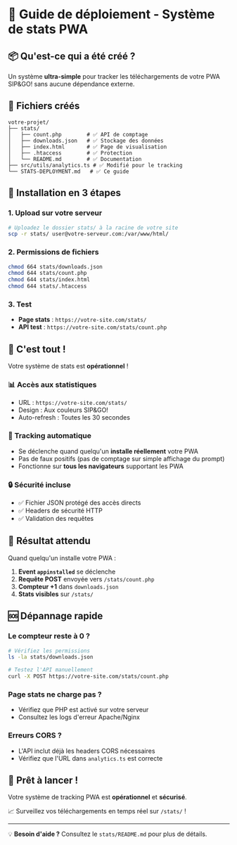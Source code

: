 # 🚀 Guide de déploiement - Système de stats PWA

## 📦 Qu'est-ce qui a été créé ?

Un système **ultra-simple** pour tracker les téléchargements de votre PWA SIP&GO! sans aucune dépendance externe.

## 📁 Fichiers créés

```
votre-projet/
├── stats/
│   ├── count.php        # ✅ API de comptage
│   ├── downloads.json   # ✅ Stockage des données
│   ├── index.html       # ✅ Page de visualisation
│   ├── .htaccess        # ✅ Protection
│   └── README.md        # ✅ Documentation
├── src/utils/analytics.ts # ✅ Modifié pour le tracking
└── STATS-DEPLOYMENT.md   # ✅ Ce guide
```

## 🎯 Installation en 3 étapes

### 1. Upload sur votre serveur
```bash
# Uploadez le dossier stats/ à la racine de votre site
scp -r stats/ user@votre-serveur.com:/var/www/html/
```

### 2. Permissions de fichiers
```bash
chmod 664 stats/downloads.json
chmod 644 stats/count.php
chmod 644 stats/index.html
chmod 644 stats/.htaccess
```

### 3. Test
- **Page stats** : `https://votre-site.com/stats/`
- **API test** : `https://votre-site.com/stats/count.php`

## 🎉 C'est tout !

Votre système de stats est **opérationnel** ! 

### 📊 Accès aux statistiques
- URL : `https://votre-site.com/stats/`
- Design : Aux couleurs SIP&GO!
- Auto-refresh : Toutes les 30 secondes

### 📱 Tracking automatique
- Se déclenche quand quelqu'un **installe réellement** votre PWA
- Pas de faux positifs (pas de comptage sur simple affichage du prompt)
- Fonctionne sur **tous les navigateurs** supportant les PWA

### 🔒 Sécurité incluse
- ✅ Fichier JSON protégé des accès directs
- ✅ Headers de sécurité HTTP
- ✅ Validation des requêtes

## 🎯 Résultat attendu

Quand quelqu'un installe votre PWA :
1. **Event `appinstalled`** se déclenche
2. **Requête POST** envoyée vers `/stats/count.php`
3. **Compteur +1** dans `downloads.json`
4. **Stats visibles** sur `/stats/`

## 🆘 Dépannage rapide

### Le compteur reste à 0 ?
```bash
# Vérifiez les permissions
ls -la stats/downloads.json

# Testez l'API manuellement
curl -X POST https://votre-site.com/stats/count.php
```

### Page stats ne charge pas ?
- Vérifiez que PHP est activé sur votre serveur
- Consultez les logs d'erreur Apache/Nginx

### Erreurs CORS ?
- L'API inclut déjà les headers CORS nécessaires
- Vérifiez que l'URL dans `analytics.ts` est correcte

## 🚀 Prêt à lancer !

Votre système de tracking PWA est **opérationnel** et **sécurisé**. 

📈 Surveillez vos téléchargements en temps réel sur `/stats/` !

---

💡 **Besoin d'aide ?** Consultez le `stats/README.md` pour plus de détails. 